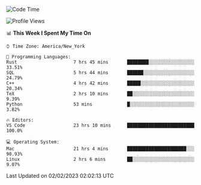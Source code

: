 <!--START_SECTION:waka-->
![Code Time](http://img.shields.io/badge/Code%20Time-109%20hrs%2010%20mins-blue)

![Profile Views](http://img.shields.io/badge/Profile%20Views-5-blue)

📊 **This Week I Spent My Time On** 

```text
⌚︎ Time Zone: America/New_York

💬 Programming Languages: 
Rust                     7 hrs 45 mins       ████████░░░░░░░░░░░░░░░░░   33.51% 
SQL                      5 hrs 44 mins       ██████░░░░░░░░░░░░░░░░░░░   24.79% 
C++                      4 hrs 42 mins       █████░░░░░░░░░░░░░░░░░░░░   20.34% 
TeX                      2 hrs 10 mins       ██░░░░░░░░░░░░░░░░░░░░░░░   9.39% 
Python                   53 mins             █░░░░░░░░░░░░░░░░░░░░░░░░   3.82%

🔥 Editors: 
VS Code                  23 hrs 10 mins      █████████████████████████   100.0%

💻 Operating System: 
Mac                      21 hrs 4 mins       ██████████████████████░░░   90.93% 
Linux                    2 hrs 6 mins        ██░░░░░░░░░░░░░░░░░░░░░░░   9.07%

```


 Last Updated on 02/02/2023 02:02:13 UTC
<!--END_SECTION:waka-->
